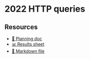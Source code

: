 # 2022 HTTP queries

<!--
  This directory contains all of the 2022 HTTP chapter queries.

  Each query should have a corresponding `metric_name.sql` file.
  Note that readers are linked to this directory, so try to make the SQL file names descriptive for easy browsing.

  Analysts: if helpful, you can use this README to give additional info about the queries.
-->

## Resources

- [📄 Planning doc][~google-doc]
- [📊 Results sheet][~google-sheets]
- [📝 Markdown file][~chapter-markdown]

[~google-doc]: https://docs.google.com/document/d/19MokZOX9llhgG_JxdShJTJy-XC9bFAlGE8bd-_ByRl8/edit?usp=sharing
[~google-sheets]: https://docs.google.com/spreadsheets/d/1NJrPOjBoJSDsHV0rAHpcZ9qBUgy6RVG3QtvbTqrj5_o/edit?usp=sharing
[~chapter-markdown]: https://github.com/HTTPArchive/almanac.httparchive.org/tree/main/src/content/en/2022/http.md